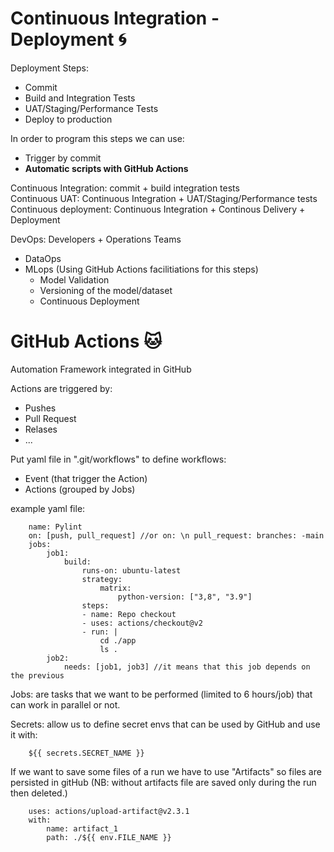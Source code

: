 # Continuous Integration - Deployment 🌀

Deployment Steps:

- Commit
- Build and Integration Tests
- UAT/Staging/Performance Tests
- Deploy to production

In order to program this steps we can use:

- Trigger by commit
- **Automatic scripts with GitHub Actions**

Continuous Integration: commit + build integration tests <br>
Continuous UAT: Continuous Integration + UAT/Staging/Performance tests<br>
Continuous deployment: Continuous Integration + Continous Delivery + Deployment

DevOps: Developers + Operations Teams 

- DataOps
- MLops (Using GitHub Actions facilitiations for this steps)
    - Model Validation
    - Versioning of the model/dataset
    - Continuous Deployment


# GitHub Actions 🐱

Automation Framework integrated in GitHub

Actions are triggered by:

- Pushes
- Pull Request
- Relases
- ...

Put yaml file in ".git/workflows" to define workflows:

- Event (that trigger the Action)
- Actions (grouped by Jobs)

example yaml file:

        name: Pylint
        on: [push, pull_request] //or on: \n pull_request: branches: -main
        jobs:
            job1: 
                build:
                    runs-on: ubuntu-latest
                    strategy:
                        matrix:
                            python-version: ["3,8", "3.9"]
                    steps:
                    - name: Repo checkout
                    - uses: actions/checkout@v2
                    - run: |
                        cd ./app
                        ls .
            job2:
                needs: [job1, job3] //it means that this job depends on the previous
             

Jobs: are tasks that we want to be performed (limited to 6 hours/job) that can work in parallel or not.

Secrets: allow us to define secret envs that can be used by GitHub and use it with:

        ${{ secrets.SECRET_NAME }}

If we want to save some files of a run we have to use "Artifacts" so files are persisted in gitHub (NB: without artifacts file are saved only during the run then deleted.)

        uses: actions/upload-artifact@v2.3.1
        with: 
            name: artifact_1
            path: ./${{ env.FILE_NAME }}